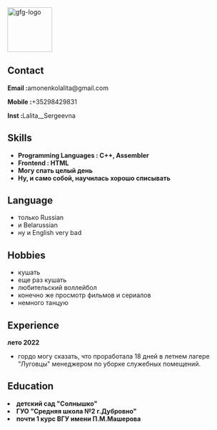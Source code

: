 <html lang="en">
<head>
 <meta charset="UTF-8">
 <meta http-equiv="X-UA-Compatible" content="IE=edge">
 <meta name="viewport"
  content="width=device-width, initial-scale=1.0">
 <link rel="stylesheet" href="resume.css">
</head>
<body>
 <div class="full">
  <div class="left">
   <div class="image">
    <img src=
"https://sun9-30.userapi.com/s/v1/ig2/iBqNtG5nYWHu2TNJY5LqUipsKfSBrSIjQ4Uw4As5-7y5nj2UBkNPGA0zO7a6W0wZmXPkShlMLe5XYAf0Z0PhHw0C.jpg?size=200x200&quality=95&crop=0,120,960,960&ava=1" 
     alt="gfg-logo"
     style="width:100px;height:100px;">
   </div>
   <div class="Contact">
    <h2>Contact</h2>
    <p><b>Email :</b>amonenkolalita@gmail.com</p>
    <p><b>Mobile :</b>+35298429831</p>
    <p><b>Inst :</b>Lalita__Sergeevna</p>
   </div>
   <div class="Skills">
    <h2>Skills</h2>
    <ul>
     <li><b>Programming Languages :
     C++, Assembler</b></li>
     <li><b>Frontend : HTML </b></li>
     <li><b>Могу спать целый день</b></li>
     <li><b>Ну, и само собой, научилась хорошо списывать</b></li>
    </ul>
   </div>
   <div class="Language">
    <h2>Language</h2>
    <ul>
     <li>только Russian</li>
     <li>и Belarussian</li>
     <li>ну и English very bad</li>
    </ul>
   </div>
   <div class="Hobbies">
    <h2>Hobbies</h2>
    <ul>
     <li>кушать</li>
     <li>еще раз кушать</li>
     <li>любительский воллейбол</li> 
     <li>конечно же просмотр фильмов и сериалов</li>
     <li>немного танцую</li>
         </ul>
   </div>
  </div>
  <div class="right">
   <div class="name">
   <div class="Experience">
    <h2>Experience</h2>
    <p><b>лето 2022</b></p>
    <ul>
     <li>гордо могу сказать, что проработала 18 дней в летнем лагере "Луговцы" менеджером по уборке служебных помещений.</li>
    </ul>
   </div>
   <div class="Education">
     <h2>Education</h2>
      <li><b>детский сад "Солнышко"</b></li>
      <li><b>ГУО "Средняя школа №2 г.Дубровно"</b></li>
      <li><b>почти 1 курс ВГУ имени П.М.Машерова</b></li>
     </li>
    </ul>
   </div>
  </div>
 </div>
</body>
</html>
